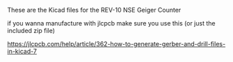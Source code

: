 These are the Kicad files for the REV-10 NSE Geiger Counter

if you wanna manufacture with jlcpcb make sure you use this (or just the included zip file)

https://jlcpcb.com/help/article/362-how-to-generate-gerber-and-drill-files-in-kicad-7
